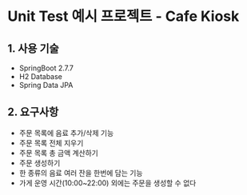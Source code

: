 # Unit Test 예시 프로젝트 - Cafe Kiosk

## 1. 사용 기술
- SpringBoot 2.7.7
- H2 Database
- Spring Data JPA

## 2. 요구사항
- 주문 목록에 음료 추가/삭제 기능
- 주문 목록 전체 지우기
- 주문 목록 총 금액 계산하기
- 주문 생성하기
- 한 종류의 음료 여러 잔을 한번에 담는 기능
- 가게 운영 시간(10:00~22:00) 외에는 주문을 생성할 수 없다

